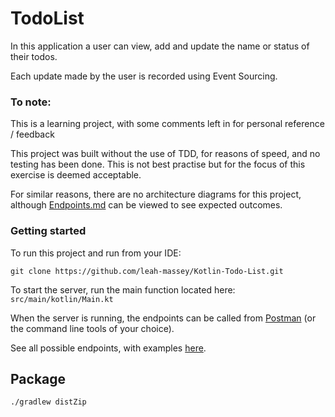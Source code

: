 # TodoList

In this application a user can view, add and update the name or status of their todos. 

Each update made by the user is recorded using Event Sourcing.


### To note: 
This is a learning project, with some comments left in for personal reference / feedback

This project was built without the use of TDD, for reasons of speed, and no testing has been done. This is not best practise but for the focus of this exercise is deemed acceptable. 

For similar reasons, there are no architecture diagrams for this project, although [Endpoints.md](src/resources/Endpoints.md) can be viewed to see expected outcomes.


### Getting started  
 To run this project and run from your IDE:

```git clone https://github.com/leah-massey/Kotlin-Todo-List.git```


To start the server, run the main function located here: 
```src/main/kotlin/Main.kt```

When the server is running, the endpoints can be called from [Postman](https://www.postman.com/) (or the command line tools of your choice). 

See all possible endpoints, with examples [here](src/resources/Endpoints.md).

## Package
```
./gradlew distZip
```


